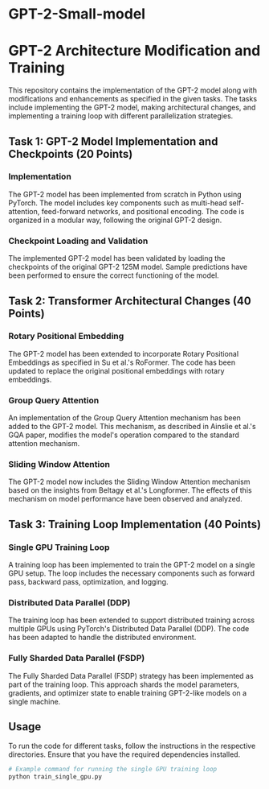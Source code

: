 # GPT-2-Small-model

# GPT-2 Architecture Modification and Training

This repository contains the implementation of the GPT-2 model along with modifications and enhancements as specified in the given tasks. The tasks include implementing the GPT-2 model, making architectural changes, and implementing a training loop with different parallelization strategies.

## Task 1: GPT-2 Model Implementation and Checkpoints (20 Points)

### Implementation

The GPT-2 model has been implemented from scratch in Python using PyTorch. The model includes key components such as multi-head self-attention, feed-forward networks, and positional encoding. The code is organized in a modular way, following the original GPT-2 design.

### Checkpoint Loading and Validation

The implemented GPT-2 model has been validated by loading the checkpoints of the original GPT-2 125M model. Sample predictions have been performed to ensure the correct functioning of the model.

## Task 2: Transformer Architectural Changes (40 Points)

### Rotary Positional Embedding

The GPT-2 model has been extended to incorporate Rotary Positional Embeddings as specified in Su et al.'s RoFormer. The code has been updated to replace the original positional embeddings with rotary embeddings.

### Group Query Attention

An implementation of the Group Query Attention mechanism has been added to the GPT-2 model. This mechanism, as described in Ainslie et al.'s GQA paper, modifies the model's operation compared to the standard attention mechanism.

### Sliding Window Attention

The GPT-2 model now includes the Sliding Window Attention mechanism based on the insights from Beltagy et al.'s Longformer. The effects of this mechanism on model performance have been observed and analyzed.

## Task 3: Training Loop Implementation (40 Points)

### Single GPU Training Loop

A training loop has been implemented to train the GPT-2 model on a single GPU setup. The loop includes the necessary components such as forward pass, backward pass, optimization, and logging.

### Distributed Data Parallel (DDP)

The training loop has been extended to support distributed training across multiple GPUs using PyTorch's Distributed Data Parallel (DDP). The code has been adapted to handle the distributed environment.

### Fully Sharded Data Parallel (FSDP)

The Fully Sharded Data Parallel (FSDP) strategy has been implemented as part of the training loop. This approach shards the model parameters, gradients, and optimizer state to enable training GPT-2-like models on a single machine.

## Usage

To run the code for different tasks, follow the instructions in the respective directories. Ensure that you have the required dependencies installed.

```bash
# Example command for running the single GPU training loop
python train_single_gpu.py
